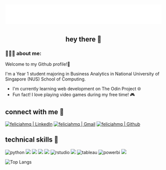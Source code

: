 <h1 align="center">
    <img src="https://raw.githubusercontent.com/feliciahmq/feliciahmq/main/name.svg" alt="Felicia Hwang" /> 
</h1>

<h2 align="center"> hey there 👋 </h2>

<h3>👩🏻‍💻 about  me: </h3>

Welcome to my Github profile!💫

I'm a Year 1 student majoring in Business Analytics in National University of Singapore (NUS) School of Computing. 

* I'm currently learning web development on The Odin Project 🌐
* Fun fact! I love playing video games during my free time! 🎮

<h2> connect with me 🤝 </h2>
<p>
    <a href="https://www.linkedin.com/in/felicia-hwangmq/"><img alt="feliciahmq | LinkedIn" src="https://img.shields.io/badge/LinkedIn-0077B5?style=for-the-badge&logo=linkedin&logoColor=white"></a>
    <a href="feliciahmq@gmail.com"><img alt="feliciahmq | Gmail" src="https://img.shields.io/badge/Gmail-D14836?style=for-the-badge&logo=gmail&logoColor=white"></a>
    <a href="https://github.com/feliciahmq"><img alt="feliciahmq | Github" src="https://img.shields.io/badge/GitHub-%2312100E.svg?&style=for-the-badge&logo=Github&logoColor=white"></a>
</p>

<h2>technical skills 💼</h2>
<p>
    <img src="https://img.shields.io/badge/python-3670A0?style=for-the-badge&logo=python&logoColor=ffdd54"  alt="python" />
    <img src="https://img.shields.io/badge/Java-ED8B00?style=for-the-badge&logo=openjdk&logoColor=white" />
    <img src="https://img.shields.io/badge/html5-%23E34F26.svg?style=for-the-badge&logo=html5&logoColor=white" />
    <img src="https://img.shields.io/badge/css3-%231572B6.svg?style=for-the-badge&logo=css3&logoColor=white" />
    <img src="https://img.shields.io/badge/javascript-%23323330.svg?style=for-the-badge&logo=javascript&logoColor=%23F7DF1E" />
    <img src="https://img.shields.io/badge/RStudio-75AADB?style=for-the-badge&logo=RStudio&logoColor=white"  alt="rstudio" />
    <img src="https://img.shields.io/badge/mysql-%2300f.svg?style=for-the-badge&logo=mysql&logoColor=white" />
    <img src="https://img.shields.io/badge/Tableau-E97627?style=for-the-badge&logo=Tableau&logoColor=white" alt="tableau" />
    <img src="https://img.shields.io/badge/PowerBI-F2C811?style=for-the-badge&logo=Power%20BI&logoColor=white" alt="powerbi" />
    <img src="https://img.shields.io/badge/git-%23F05033.svg?style=for-the-badge&logo=git&logoColor=white" />

</p>

![Top Langs](https://github-readme-stats.vercel.app/api/top-langs/?username=feliciahmq&layout=compact&theme=vision-friendly-dark) 




